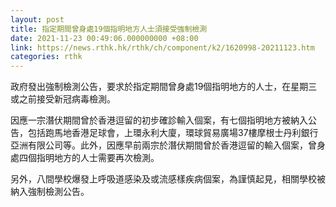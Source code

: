 ```yaml
---
layout: post
title: 指定期間曾身處19個指明地方人士須接受強制檢測
date: 2021-11-23 00:49:06.000000000 +08:00
link: https://news.rthk.hk/rthk/ch/component/k2/1620998-20211123.htm
categories: rthk
---
```


政府發出強制檢測公告，要求於指定期間曾身處19個指明地方的人士，在星期三或之前接受新冠病毒檢測。 

因應一宗潛伏期間曾於香港逗留的初步確診輸入個案，有七個指明地方被納入公告，包括跑馬地香港足球會，上環永利大廈，環球貿易廣場37樓摩根士丹利銀行亞洲有限公司等。此外，因應早前兩宗於潛伏期間曾於香港逗留的輸入個案，曾身處四個指明地方的人士需要再次檢測。

另外，八間學校爆發上呼吸道感染及或流感樣疾病個案，為謹慎起見，相關學校被納入強制檢測公告。
